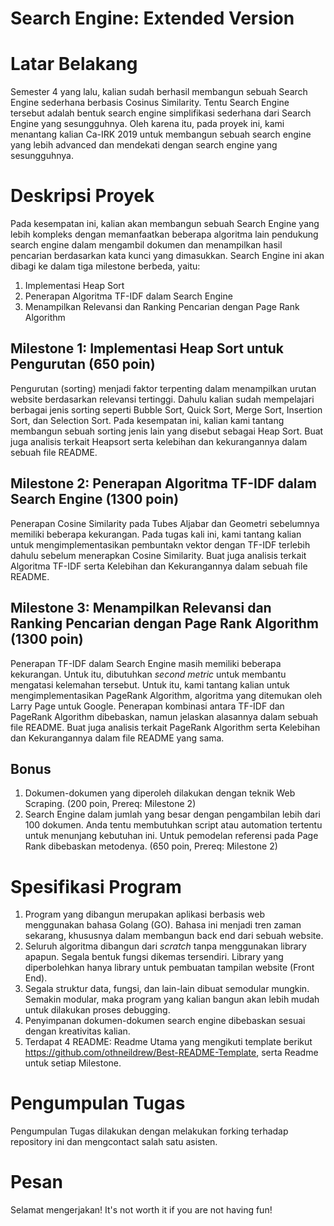 # Search Engine: Extended Version

# Latar Belakang
Semester 4 yang lalu, kalian sudah berhasil membangun sebuah Search Engine sederhana berbasis Cosinus Similarity. Tentu Search Engine tersebut adalah bentuk search engine simplifikasi sederhana dari Search Engine yang sesungguhnya. Oleh karena itu, pada proyek ini, kami menantang kalian Ca-IRK 2019 untuk membangun sebuah search engine yang lebih advanced dan mendekati dengan search engine yang sesungguhnya.

# Deskripsi Proyek
Pada kesempatan ini, kalian akan membangun sebuah Search Engine yang lebih kompleks dengan memanfaatkan beberapa algoritma lain pendukung search engine dalam mengambil dokumen dan menampilkan hasil pencarian berdasarkan kata kunci yang dimasukkan. Search Engine ini akan dibagi ke dalam tiga milestone berbeda, yaitu:
1. Implementasi Heap Sort
2. Penerapan Algoritma TF-IDF dalam Search Engine
3. Menampilkan Relevansi dan Ranking Pencarian dengan Page Rank Algorithm

## Milestone 1: Implementasi Heap Sort untuk Pengurutan (650 poin)
Pengurutan (sorting) menjadi faktor terpenting dalam menampilkan urutan website berdasarkan relevansi tertinggi. Dahulu kalian sudah mempelajari berbagai jenis sorting seperti Bubble Sort, Quick Sort, Merge Sort, Insertion Sort, dan Selection Sort. Pada kesempatan ini, kalian kami tantang membangun sebuah sorting jenis lain yang disebut sebagai Heap Sort. Buat juga analisis terkait Heapsort serta kelebihan dan kekurangannya dalam sebuah file README.

## Milestone 2: Penerapan Algoritma TF-IDF dalam Search Engine (1300 poin)
Penerapan Cosine Similarity pada Tubes Aljabar dan Geometri sebelumnya memiliki beberapa kekurangan. Pada tugas kali ini, kami tantang kalian untuk mengimplementasikan pembuntakn vektor dengan TF-IDF terlebih dahulu sebelum menerapkan Cosine Similarity. Buat juga analisis terkait Algoritma TF-IDF serta Kelebihan dan Kekurangannya dalam sebuah file README.

## Milestone 3: Menampilkan Relevansi dan Ranking Pencarian dengan Page Rank Algorithm (1300 poin)
Penerapan TF-IDF dalam Search Engine masih memiliki beberapa kekurangan. Untuk itu, dibutuhkan _second metric_ untuk membantu mengatasi kelemahan tersebut. Untuk itu, kami tantang kalian untuk mengimplementasikan PageRank Algorithm, algoritma yang ditemukan oleh Larry Page untuk Google. Penerapan kombinasi antara TF-IDF dan PageRank Algorithm dibebaskan, namun jelaskan alasannya dalam sebuah file README. Buat juga analisis terkait PageRank Algorithm serta Kelebihan dan Kekurangannya dalam file README yang sama.

## Bonus
1. Dokumen-dokumen yang diperoleh dilakukan dengan teknik Web Scraping. (200 poin, Prereq: Milestone 2)
2. Search Engine dalam jumlah yang besar dengan pengambilan lebih dari 100 dokumen. Anda tentu membutuhkan script atau automation tertentu untuk menunjang kebutuhan ini. Untuk pemodelan referensi pada Page Rank dibebaskan metodenya. (650 poin, Prereq: Milestone 2)

# Spesifikasi Program
1. Program yang dibangun merupakan aplikasi berbasis web menggunakan bahasa Golang (GO). Bahasa ini menjadi tren zaman sekarang, khususnya dalam membangun back end dari sebuah website.
2. Seluruh algoritma dibangun dari *scratch* tanpa menggunakan library apapun. Segala bentuk fungsi dikemas tersendiri. Library yang diperbolehkan hanya library untuk pembuatan tampilan website (Front End).
3. Segala struktur data, fungsi, dan lain-lain dibuat semodular mungkin. Semakin modular, maka program yang kalian bangun akan lebih mudah untuk dilakukan proses debugging.
4. Penyimpanan dokumen-dokumen search engine dibebaskan sesuai dengan kreativitas kalian. 
5. Terdapat 4 README: Readme Utama yang mengikuti template berikut https://github.com/othneildrew/Best-README-Template, serta Readme untuk setiap Milestone.

# Pengumpulan Tugas
Pengumpulan Tugas dilakukan dengan melakukan forking terhadap repository ini dan mengcontact salah satu asisten.

# Pesan
Selamat mengerjakan! It's not worth it if you are not having fun!
